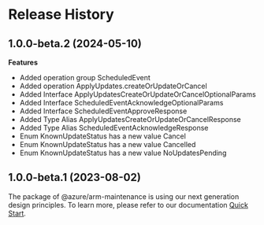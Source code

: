 # Release History
    
## 1.0.0-beta.2 (2024-05-10)
    
**Features**

  - Added operation group ScheduledEvent
  - Added operation ApplyUpdates.createOrUpdateOrCancel
  - Added Interface ApplyUpdatesCreateOrUpdateOrCancelOptionalParams
  - Added Interface ScheduledEventAcknowledgeOptionalParams
  - Added Interface ScheduledEventApproveResponse
  - Added Type Alias ApplyUpdatesCreateOrUpdateOrCancelResponse
  - Added Type Alias ScheduledEventAcknowledgeResponse
  - Enum KnownUpdateStatus has a new value Cancel
  - Enum KnownUpdateStatus has a new value Cancelled
  - Enum KnownUpdateStatus has a new value NoUpdatesPending
    
    
## 1.0.0-beta.1 (2023-08-02)

The package of @azure/arm-maintenance is using our next generation design principles. To learn more, please refer to our documentation [Quick Start](https://aka.ms/azsdk/js/mgmt/quickstart).
